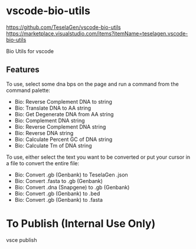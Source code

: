 # vscode-bio-utils

https://github.com/TeselaGen/vscode-bio-utils
https://marketplace.visualstudio.com/items?itemName=teselagen.vscode-bio-utils

Bio Utils for vscode

## Features

To use, select some dna bps on the page and run a command from the command palette:

- Bio: Reverse Complement DNA to string
- Bio: Translate DNA to AA string
- Bio: Get Degenerate DNA from AA string
- Bio: Complement DNA string
- Bio: Reverse Complement DNA string
- Bio: Reverse DNA string
- Bio: Calculate Percent GC of DNA string
- Bio: Calculate Tm of DNA string

To use, either select the text you want to be converted or put your cursor in a file to convert the entire file:

- Bio: Convert .gb (Genbank) to TeselaGen .json
- Bio: Convert .fasta to .gb (Genbank)
- Bio: Convert .dna (Snapgene) to .gb (Genbank)
- Bio: Convert .gb (Genbank) to .bed
- Bio: Convert .gb (Genbank) to .fasta


# To Publish (Internal Use Only)
vsce publish